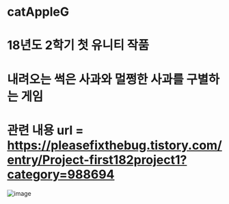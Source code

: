 # catAppleG

# 18년도 2학기 첫 유니티 작품
# 내려오는 썩은 사과와 멀쩡한 사과를 구별하는 게임
# 관련 내용 url = https://pleasefixthebug.tistory.com/entry/Project-first182project1?category=988694

![image](https://user-images.githubusercontent.com/76572665/179056498-b6537c3f-88be-47a5-b56c-e9752aa845bd.png)
